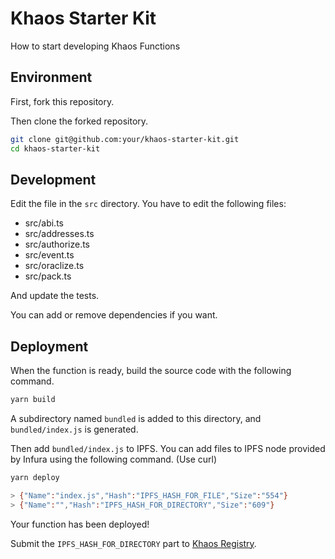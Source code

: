 # Khaos Starter Kit

How to start developing Khaos Functions

## Environment

First, fork this repository.

Then clone the forked repository.

```bash
git clone git@github.com:your/khaos-starter-kit.git
cd khaos-starter-kit
```

## Development

Edit the file in the `src` directory. You have to edit the following files:

- src/abi.ts
- src/addresses.ts
- src/authorize.ts
- src/event.ts
- src/oraclize.ts
- src/pack.ts

And update the tests.

You can add or remove dependencies if you want.

## Deployment

When the function is ready, build the source code with the following command.

```bash
yarn build
```

A subdirectory named `bundled` is added to this directory, and `bundled/index.js` is generated.

Then add `bundled/index.js` to IPFS. You can add files to IPFS node provided by Infura using the following command. (Use curl)

```bash
yarn deploy

> {"Name":"index.js","Hash":"IPFS_HASH_FOR_FILE","Size":"554"}
> {"Name":"","Hash":"IPFS_HASH_FOR_DIRECTORY","Size":"609"}
```

Your function has been deployed!

Submit the `IPFS_HASH_FOR_DIRECTORY` part to [Khaos Registry](https://github.com/dev-protocol/khaos-registry).

